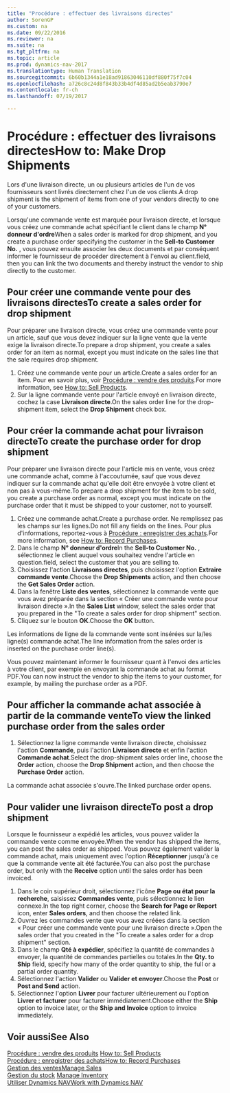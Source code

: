 ```yaml
---
title: "Procédure : effectuer des livraisons directes"
author: SorenGP
ms.custom: na
ms.date: 09/22/2016
ms.reviewer: na
ms.suite: na
ms.tgt_pltfrm: na
ms.topic: article
ms.prod: dynamics-nav-2017
ms.translationtype: Human Translation
ms.sourcegitcommit: 6b60b1344a1e18ad91863046110df880f75f7c04
ms.openlocfilehash: a726c8c24d8f843b33b4df4d85ad2b5eab3790e7
ms.contentlocale: fr-ch
ms.lasthandoff: 07/19/2017

---
```


# <a name="how-to-make-drop-shipments"></a><span data-ttu-id="d95f7-102">Procédure : effectuer des livraisons directes</span><span class="sxs-lookup"><span data-stu-id="d95f7-102">How to: Make Drop Shipments</span></span>
<span data-ttu-id="d95f7-103">Lors d'une livraison directe, un ou plusieurs articles de l'un de vos fournisseurs sont livrés directement chez l'un de vos clients.</span><span class="sxs-lookup"><span data-stu-id="d95f7-103">A drop shipment is the shipment of items from one of your vendors directly to one of your customers.</span></span>

<span data-ttu-id="d95f7-104">Lorsqu'une commande vente est marquée pour livraison directe, et lorsque vous créez une commande achat spécifiant le client dans le champ **N° donneur d'ordre**</span><span class="sxs-lookup"><span data-stu-id="d95f7-104">When a sales order is marked for drop shipment, and you create a purchase order specifying the customer in the **Sell-to Customer No.**</span></span> <span data-ttu-id="d95f7-105">, vous pouvez ensuite associer les deux documents et par conséquent informer le fournisseur de procéder directement à l'envoi au client.</span><span class="sxs-lookup"><span data-stu-id="d95f7-105">field, then you can link the two documents and thereby instruct the vendor to ship directly to the customer.</span></span>

## <a name="to-create-a-sales-order-for-drop-shipment"></a><span data-ttu-id="d95f7-106">Pour créer une commande vente pour des livraisons directes</span><span class="sxs-lookup"><span data-stu-id="d95f7-106">To create a sales order for drop shipment</span></span>
<span data-ttu-id="d95f7-107">Pour préparer une livraison directe, vous créez une commande vente pour un article, sauf que vous devez indiquer sur la ligne vente que la vente exige la livraison directe.</span><span class="sxs-lookup"><span data-stu-id="d95f7-107">To prepare a drop shipment, you create a sales order for an item as normal, except you must indicate on the sales line that the sale requires drop shipment.</span></span>

1. <span data-ttu-id="d95f7-108">Créez une commande vente pour un article.</span><span class="sxs-lookup"><span data-stu-id="d95f7-108">Create a sales order for an item.</span></span> <span data-ttu-id="d95f7-109">Pour en savoir plus, voir [Procédure : vendre des produits](sales-how-sell-products.md).</span><span class="sxs-lookup"><span data-stu-id="d95f7-109">For more information, see [How to: Sell Products](sales-how-sell-products.md).</span></span>
2. <span data-ttu-id="d95f7-110">Sur la ligne commande vente pour l'article envoyé en livraison directe, cochez la case **Livraison directe**.</span><span class="sxs-lookup"><span data-stu-id="d95f7-110">On the sales order line for the drop-shipment item, select the **Drop Shipment** check box.</span></span>

## <a name="to-create-the-purchase-order-for-drop-shipment"></a><span data-ttu-id="d95f7-111">Pour créer la commande achat pour livraison directe</span><span class="sxs-lookup"><span data-stu-id="d95f7-111">To create the purchase order for drop shipment</span></span>
<span data-ttu-id="d95f7-112">Pour préparer une livraison directe pour l'article mis en vente, vous créez une commande achat, comme à l'accoutumée, sauf que vous devez indiquer sur la commande achat qu'elle doit être envoyée à votre client et non pas à vous-même.</span><span class="sxs-lookup"><span data-stu-id="d95f7-112">To prepare a drop shipment for the item to be sold, you create a purchase order as normal, except you must indicate on the purchase order that it must be shipped to your customer, not to yourself.</span></span>

1. <span data-ttu-id="d95f7-113">Créez une commande achat.</span><span class="sxs-lookup"><span data-stu-id="d95f7-113">Create a purchase order.</span></span> <span data-ttu-id="d95f7-114">Ne remplissez pas les champs sur les lignes.</span><span class="sxs-lookup"><span data-stu-id="d95f7-114">Do not fill any fields on the lines.</span></span> <span data-ttu-id="d95f7-115">Pour plus d'informations, reportez-vous à [Procédure : enregistrer des achats](purchasing-how-record-purchases.md).</span><span class="sxs-lookup"><span data-stu-id="d95f7-115">For more information, see [How to: Record Purchases](purchasing-how-record-purchases.md).</span></span>
2. <span data-ttu-id="d95f7-116">Dans le champ **N° donneur d'ordre**</span><span class="sxs-lookup"><span data-stu-id="d95f7-116">In the **Sell-to Customer No.**</span></span> <span data-ttu-id="d95f7-117">, sélectionnez le client auquel vous souhaitez vendre l'article en question.</span><span class="sxs-lookup"><span data-stu-id="d95f7-117">field, select the customer that you are selling to.</span></span>
3. <span data-ttu-id="d95f7-118">Choisissez l'action **Livraisons directes**, puis choisissez l'option **Extraire commande vente**.</span><span class="sxs-lookup"><span data-stu-id="d95f7-118">Choose the **Drop Shipments** action, and then choose the **Get Sales Order** action.</span></span>
4. <span data-ttu-id="d95f7-119">Dans la fenêtre **Liste des ventes**, sélectionnez la commande vente que vous avez préparée dans la section « Créer une commande vente pour livraison directe ».</span><span class="sxs-lookup"><span data-stu-id="d95f7-119">In the **Sales List** window, select the sales order that you prepared in the "To create a sales order for drop shipment" section.</span></span>
5. <span data-ttu-id="d95f7-120">Cliquez sur le bouton **OK**.</span><span class="sxs-lookup"><span data-stu-id="d95f7-120">Choose the **OK** button.</span></span>

<span data-ttu-id="d95f7-121">Les informations de ligne de la commande vente sont insérées sur la/les ligne(s) commande achat.</span><span class="sxs-lookup"><span data-stu-id="d95f7-121">The line information from the sales order is inserted on the purchase order line(s).</span></span>

<span data-ttu-id="d95f7-122">Vous pouvez maintenant informer le fournisseur quant à l'envoi des articles à votre client, par exemple en envoyant la commande achat au format PDF.</span><span class="sxs-lookup"><span data-stu-id="d95f7-122">You can now instruct the vendor to ship the items to your customer, for example, by mailing the purchase order as a PDF.</span></span>     

## <a name="to-view-the-linked-purchase-order-from-the-sales-order"></a><span data-ttu-id="d95f7-123">Pour afficher la commande achat associée à partir de la commande vente</span><span class="sxs-lookup"><span data-stu-id="d95f7-123">To view the linked purchase order from the sales order</span></span>
1. <span data-ttu-id="d95f7-124">Sélectionnez la ligne commande vente livraison directe, choisissez l'action **Commande**, puis l'action **Livraison directe** et enfin l'action **Commande achat**.</span><span class="sxs-lookup"><span data-stu-id="d95f7-124">Select the drop-shipment sales order line, choose the **Order** action, choose the **Drop Shipment** action, and then choose the **Purchase Order** action.</span></span>

<span data-ttu-id="d95f7-125">La commande achat associée s'ouvre.</span><span class="sxs-lookup"><span data-stu-id="d95f7-125">The linked purchase order opens.</span></span>

## <a name="to-post-a-drop-shipment"></a><span data-ttu-id="d95f7-126">Pour valider une livraison directe</span><span class="sxs-lookup"><span data-stu-id="d95f7-126">To post a drop shipment</span></span>
<span data-ttu-id="d95f7-127">Lorsque le fournisseur a expédié les articles, vous pouvez valider la commande vente comme envoyée.</span><span class="sxs-lookup"><span data-stu-id="d95f7-127">When the vendor has shipped the items, you can post the sales order as shipped.</span></span> <span data-ttu-id="d95f7-128">Vous pouvez également valider la commande achat, mais uniquement avec l'option **Réceptionner** jusqu'à ce que la commande vente ait été facturée.</span><span class="sxs-lookup"><span data-stu-id="d95f7-128">You can also post the purchase order, but only with the **Receive** option until the sales order has been invoiced.</span></span>
1. <span data-ttu-id="d95f7-129">Dans le coin supérieur droit, sélectionnez l'icône **Page ou état pour la recherche**, saisissez **Commandes vente**, puis sélectionnez le lien connexe.</span><span class="sxs-lookup"><span data-stu-id="d95f7-129">In the top right corner, choose the **Search for Page or Report** icon, enter **Sales orders**, and then choose the related link.</span></span>
2. <span data-ttu-id="d95f7-130">Ouvrez les commandes vente que vous avez créées dans la section « Pour créer une commande vente pour une livraison directe ».</span><span class="sxs-lookup"><span data-stu-id="d95f7-130">Open the sales order that you created in the "To create a sales order for a drop shipment" section.</span></span>
3. <span data-ttu-id="d95f7-131">Dans le champ **Qté à expédier**, spécifiez la quantité de commandes à envoyer, la quantité de commandes partielles ou totales.</span><span class="sxs-lookup"><span data-stu-id="d95f7-131">In the **Qty. to Ship** field, specify how many of the order quantity to ship, the full or a partial order quantity.</span></span>
3. <span data-ttu-id="d95f7-132">Sélectionnez l'action **Valider** ou **Valider et envoyer**.</span><span class="sxs-lookup"><span data-stu-id="d95f7-132">Choose the **Post** or **Post and Send** action.</span></span>
4. <span data-ttu-id="d95f7-133">Sélectionnez l'option **Livrer** pour facturer ultérieurement ou l'option **Livrer et facturer** pour facturer immédiatement.</span><span class="sxs-lookup"><span data-stu-id="d95f7-133">Choose either the **Ship** option to invoice later, or the **Ship and Invoice** option to invoice immediately.</span></span>

## <a name="see-also"></a><span data-ttu-id="d95f7-134">Voir aussi</span><span class="sxs-lookup"><span data-stu-id="d95f7-134">See Also</span></span>
<span data-ttu-id="d95f7-135">[Procédure : vendre des produits](sales-how-sell-products.md)  </span><span class="sxs-lookup"><span data-stu-id="d95f7-135">[How to: Sell Products](sales-how-sell-products.md)  </span></span>  
[<span data-ttu-id="d95f7-136">Procédure : enregistrer des achats</span><span class="sxs-lookup"><span data-stu-id="d95f7-136">How to: Record Purchases</span></span>](purchasing-how-record-purchases.md)  
[<span data-ttu-id="d95f7-137">Gestion des ventes</span><span class="sxs-lookup"><span data-stu-id="d95f7-137">Manage Sales</span></span>](sales-manage-sales.md)  
<span data-ttu-id="d95f7-138">[Gestion du stock](inventory-manage-inventory.md)    </span><span class="sxs-lookup"><span data-stu-id="d95f7-138">[Manage Inventory](inventory-manage-inventory.md)    </span></span>  
[<span data-ttu-id="d95f7-139">Utiliser Dynamics NAV</span><span class="sxs-lookup"><span data-stu-id="d95f7-139">Work with Dynamics NAV</span></span>](ui-work-product.md)

